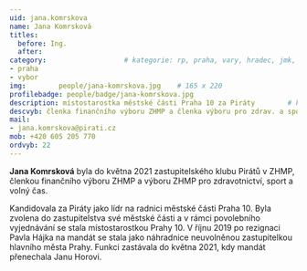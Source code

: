 ```yaml
---
uid: jana.komrskova
name: Jana Komrsková
titles:
  before: Ing. 
  after:
category:                 	# kategorie: rp, praha, vary, hradec, jmk, senat
- praha
- vybor
img: 		people/jana-komrskova.jpg    # 165 x 220
profilebadge: people/badge/jana-komrskova.jpg
description: místostarostka městské části Praha 10 za Piráty    	# kratký popis, max 160 znaků
descvyb: členka finančního výboru ZHMP a členka výboru pro zdrav. a sport
mail:
- jana.komrskova@pirati.cz
mob: +420 605 205 770
ordvyb: 22
---
```


**Jana Komrsková** byla do května 2021 zastupitelského klubu Pirátů v ZHMP, členkou finančního výboru ZHMP a výboru ZHMP pro zdravotnictví, sport a volný čas.

Kandidovala za Piráty jako lídr na radnici městské části Praha 10. Byla zvolena do zastupitelstva své městské části a v rámci povolebního vyjednávání se stala místostarostkou Prahy 10. V říjnu 2019 po rezignaci Pavla Hájka na mandát se stala jako náhradnice neuvolněnou zastupitelkou hlavního města Prahy. Funkci zastávala do května 2021, kdy mandát přenechala Janu Horovi.
